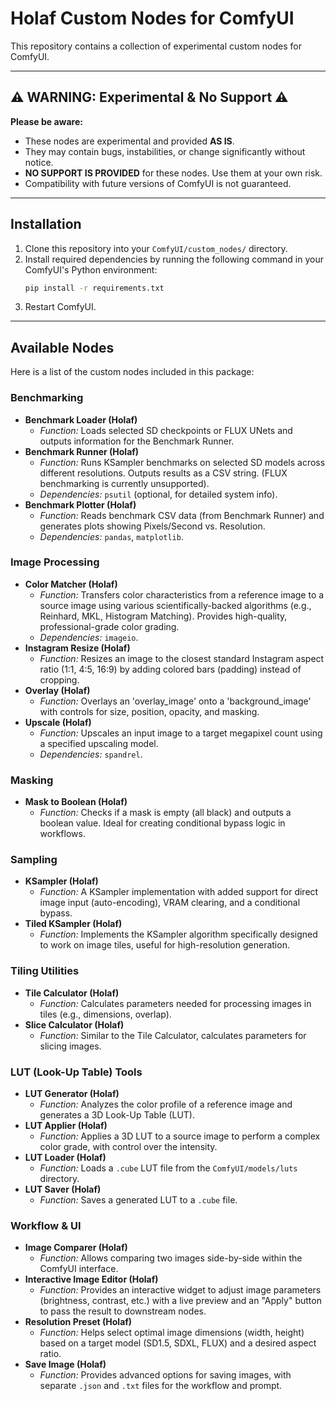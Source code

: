 # Holaf Custom Nodes for ComfyUI

This repository contains a collection of experimental custom nodes for ComfyUI.

---

## ⚠️ WARNING: Experimental & No Support ⚠️

**Please be aware:**

*   These nodes are experimental and provided **AS IS**.
*   They may contain bugs, instabilities, or change significantly without notice.
*   **NO SUPPORT IS PROVIDED** for these nodes. Use them at your own risk.
*   Compatibility with future versions of ComfyUI is not guaranteed.

---

## Installation

1.  Clone this repository into your `ComfyUI/custom_nodes/` directory.
2.  Install required dependencies by running the following command in your ComfyUI's Python environment:
    ```bash
    pip install -r requirements.txt
    ```
3.  Restart ComfyUI.

---

## Available Nodes

Here is a list of the custom nodes included in this package:

### Benchmarking
*   **Benchmark Loader (Holaf)**
    *   *Function:* Loads selected SD checkpoints or FLUX UNets and outputs information for the Benchmark Runner.
*   **Benchmark Runner (Holaf)**
    *   *Function:* Runs KSampler benchmarks on selected SD models across different resolutions. Outputs results as a CSV string. (FLUX benchmarking is currently unsupported).
    *   *Dependencies:* `psutil` (optional, for detailed system info).
*   **Benchmark Plotter (Holaf)**
    *   *Function:* Reads benchmark CSV data (from Benchmark Runner) and generates plots showing Pixels/Second vs. Resolution.
    *   *Dependencies:* `pandas`, `matplotlib`.

### Image Processing
*   **Color Matcher (Holaf)**
    *   *Function:* Transfers color characteristics from a reference image to a source image using various scientifically-backed algorithms (e.g., Reinhard, MKL, Histogram Matching). Provides high-quality, professional-grade color grading.
    *   *Dependencies:* `imageio`.
*   **Instagram Resize (Holaf)**
    *   *Function:* Resizes an image to the closest standard Instagram aspect ratio (1:1, 4:5, 16:9) by adding colored bars (padding) instead of cropping.
*   **Overlay (Holaf)**
    *   *Function:* Overlays an 'overlay_image' onto a 'background_image' with controls for size, position, opacity, and masking.
*   **Upscale (Holaf)**
    *   *Function:* Upscales an input image to a target megapixel count using a specified upscaling model.
    *   *Dependencies:* `spandrel`.

### Masking
*   **Mask to Boolean (Holaf)**
    *   *Function:* Checks if a mask is empty (all black) and outputs a boolean value. Ideal for creating conditional bypass logic in workflows.

### Sampling
*   **KSampler (Holaf)**
    *   *Function:* A KSampler implementation with added support for direct image input (auto-encoding), VRAM clearing, and a conditional bypass.
*   **Tiled KSampler (Holaf)**
    *   *Function:* Implements the KSampler algorithm specifically designed to work on image tiles, useful for high-resolution generation.

### Tiling Utilities
*   **Tile Calculator (Holaf)**
    *   *Function:* Calculates parameters needed for processing images in tiles (e.g., dimensions, overlap).
*   **Slice Calculator (Holaf)**
    *   *Function:* Similar to the Tile Calculator, calculates parameters for slicing images.

### LUT (Look-Up Table) Tools
*   **LUT Generator (Holaf)**
    *   *Function:* Analyzes the color profile of a reference image and generates a 3D Look-Up Table (LUT).
*   **LUT Applier (Holaf)**
    *   *Function:* Applies a 3D LUT to a source image to perform a complex color grade, with control over the intensity.
*   **LUT Loader (Holaf)**
    *   *Function:* Loads a `.cube` LUT file from the `ComfyUI/models/luts` directory.
*   **LUT Saver (Holaf)**
    *   *Function:* Saves a generated LUT to a `.cube` file.

### Workflow & UI
*   **Image Comparer (Holaf)**
    *   *Function:* Allows comparing two images side-by-side within the ComfyUI interface.
*   **Interactive Image Editor (Holaf)**
    *   *Function:* Provides an interactive widget to adjust image parameters (brightness, contrast, etc.) with a live preview and an "Apply" button to pass the result to downstream nodes.
*   **Resolution Preset (Holaf)**
    *   *Function:* Helps select optimal image dimensions (width, height) based on a target model (SD1.5, SDXL, FLUX) and a desired aspect ratio.
*   **Save Image (Holaf)**
    *   *Function:* Provides advanced options for saving images, with separate `.json` and `.txt` files for the workflow and prompt.